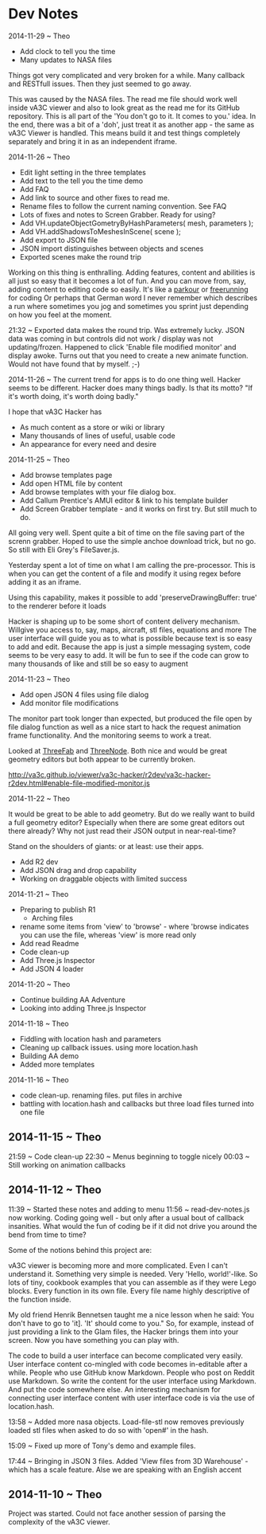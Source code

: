Dev Notes
===

2014-11-29 ~ Theo

* Add clock to tell you the time
* Many updates to NASA files

Things got very complicated and very broken for a while. Many callback and RESTfull issues. Then they just seemed to go away.

This was caused by the NASA files. 
The read me file should work well inside vA3C viewer and also to look great as the read me for its GitHub repository.
This is all part of the 'You don't go to it. It comes to you.' idea.
In the end, there was a bit of a 'doh', just treat it as another app - the same as vA3C Viewer is handled.
This means build it and test things completely separately and bring it in as an independent iframe.

2014-11-26 ~ Theo

* Edit light setting in the three templates
* Add text to the tell you the time demo
* Add FAQ 
* Add link to source and other fixes to read me.
* Rename files to follow the current naming convention. See FAQ
* Lots of fixes and notes to Screen Grabber. Ready for using?
* Add VH.updateObjectGometryByHashParameters( mesh, parameters );
* Add VH.addShadowsToMeshesInScene( scene );
* Add export to JSON file
* JSON import distinguishes between objects and scenes
* Exported scenes make the round trip 

Working on this thing is enthralling. Adding features, content and abilities is all just so easy that it becomes a lot of fun.
And you can move from, say, adding content to editing code so easily. It's like a [parkour]( http://en.wikipedia.org/wiki/Parkour ) or [freerunning]( http://en.wikipedia.org/wiki/Freerunning ) for coding
Or perhaps that German word I never remember which describes a run where sometimes you jog and sometimes you sprint just depending on how you feel at the moment. 

21:32 ~  Exported data makes the round trip. Was extremely lucky. JSON data was coming in but controls did not work / display was not updating/frozen. 
Happened to click 'Enable file modified monitor' and display awoke. Turns out that you need to create a new animate function. 
Would not have found that by myself.  ;-) 

2014-11-26 ~ The current trend for apps is to do one thing well. Hacker seems to be different. Hacker does many things badly. Is that its motto? 
"If it's worth doing, it's worth doing badly."

I hope that vA3C Hacker has

* As much content as a store or wiki or library
* Many thousands of lines of useful, usable code
* An appearance for every need and desire

 



2014-11-25 ~ Theo

* Add browse templates page
* Add open HTML file by content
* Add browse templates with your file dialog box.
* Add Callum Prentice's AMUI editor & link to his template builder
* Add Screen Grabber template - and it works on first try. But still much to do.

All going very well. Spent quite a bit of time on the file saving part of the screnn grabber. Hoped to use the simple anchoe download trick, but no go. 
So still with Eli Grey's FileSaver.js.

Yesterday spent a lot of time on what I am calling the pre-processor. This is when you can get the content of a file and modify it using regex before adding it as an iframe.

Using this capability, makes it possible to add 'preserveDrawingBuffer: true' to the renderer before it loads

Hacker is shaping up to be some short of content delivery mechanism. Willgive you access to, say, maps, aircraft, stl files, equations and more
The user interface will guide you as to what is possible because text is so easy to add and edit.
Because the app is just a simple messaging system, code seems to be very easy to add. 
It will be fun to see if the code can grow to many thousands of like and still be so easy to augment


2014-11-23 ~ Theo

* Add open JSON 4 files using file dialog
* Add monitor file modifications 

The monitor part took longer than expected, but produced the file open by file dialog function as well as a nice start to 
hack the request animation frame functionality. And the monitoring seems to work a treat.

Looked at [ThreeFab]( http://blackjk3.github.io/threefab/ ) and [ThreeNode]( http://idflood.github.io/ThreeNodes.js/public/index.html ).
Both nice and would be great geometry editors but both appear to be currently broken.

<http://va3c.github.io/viewer/va3c-hacker/r2dev/va3c-hacker-r2dev.html#enable-file-modified-monitor.js>

2014-11-22 ~ Theo

It would be great to be able to add geometry. But do we really want to build a full geometry editor?
Especially when there are some great editors out there already?
Why not just read their JSON output in near-real-time?

Stand on the shoulders of giants: or at least: use their apps.
 
* Add R2 dev
* Add JSON drag and drop capability
* Working on draggable objects with limited success

2014-11-21 ~ Theo

* Preparing to publish R1
	* Arching files
* rename some items from 'view' to 'browse' - where 'browse indicates you can use the file, whereas 'view' is more read only
* Add read Readme
* Code clean-up
* Add Three.js Inspector
* Add JSON 4 loader


2014-11-20 ~ Theo

* Continue building AA Adventure
* Looking into adding Three.js Inspector

2014-11-18 ~ Theo

* Fiddling with location hash and parameters
* Cleaning up callback issues. using more location.hash
* Building AA demo
* Added more templates

2014-11-16 ~ Theo

* code clean-up. renaming files. put files in archive
* battling with location.hash and callbacks but three load files turned into one file


## 2014-11-15 ~ Theo
21:59 ~ Code clean-up
22:30 ~ Menus beginning to toggle nicely
00:03 ~  Still working on animation callbacks 

## 2014-11-12 ~ Theo
11:39 ~  Started these notes and adding to menu
11:56 ~  read-dev-notes.js now working.
Coding going well - but only after a usual bout of callback insanities. What would the fun of coding be if it did not drive you around the bend from time to time?

Some of the notions behind this project are:

vA3C viewer is becoming more and more complicated. Even I can't understand it. Something very simple is needed. Very 'Hello, world!'-like. 
So lots of tiny, cookbook examples that you can assemble as if they were Lego blocks. Every function in its own file.
Every file name highly descriptive of the function inside.

My old friend Henrik Bennetsen taught me a nice lesson when he said: You don't have to go to 'it]. 'It' should come to you." 
So, for example, instead of just providing a link to the Glam files, the Hacker brings them into your screen. Now you have something you can play with. 

The code to build a user interface can become complicated very easily.
User interface content co-mingled with code becomes in-editable after a while.
People who use GitHub know Markdown. People who post on Reddit use Markdown. 
So write the content for the user interface using Markdown. And put the code somewhere else.
An interesting mechanism for connecting user interface content with user interface code is via the use of location.hash.
 
13:58 ~  Added more nasa objects. Load-file-stl now removes previously loaded stl files when asked to do so with 'open#' in the hash.



15:09 ~  Fixed up more of Tony's <glam> demo and example files. 

17:44 ~  Bringing in JSON 3 files. Added 'View files from 3D Warehouse' - which has a scale feature. Alse we are speaking with an English accent

## 2014-11-10 ~ Theo

Project was started. Could not face another session of parsing the complexity of the vA3C viewer.